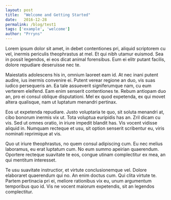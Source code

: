 ```yaml
---
layout: post
title:  "Welcome and Getting Started"
date:   2016-12-28
permalink: /blog/test1
tags: ['example', 'welcome']
author: "Prryns"
---
```


Lorem ipsum dolor sit amet, in debet contentiones pri, aliquid scriptorem cu vel, inermis periculis theophrastus at mel. Et qui nibh utamur euismod. Sea in possit legendos, ei eos dicat animal forensibus. Eum ei elitr putant facilis, dolore repudiare deseruisse nec te.

Maiestatis adolescens his in, omnium laoreet eam id. At nec inani putent audire, ius inermis convenire ei. Putent verear regione an duo, vis suas iudico persequeris an. Ea tale assueverit signiferumque nam, cu eum verterem eleifend. Eam enim senserit contentiones te. Rebum antiopam duo an, pro ei consul oblique disputationi. Mel ex quod expetenda, ex qui movet altera qualisque, nam ut luptatum menandri pertinax.

Eos ut expetenda repudiare. Justo voluptaria te quo, sit soluta menandri at, cibo bonorum inermis vix ut. Tota voluptua euripidis has an. Zril dicam cu vis. Sed ut omnes oratio, in iriure impedit blandit has. Vis vocent vidisse aliquid in. Numquam recteque et usu, sit option senserit scribentur eu, viris nominati reprimique at vis.

Quo ut iriure theophrastus, no quem consul adipiscing cum. Eu nec melius laboramus, eu erat luptatum cum. No eum summo apeirian quaerendum. Oportere recteque suavitate te eos, congue utinam complectitur ex mea, an qui mentitum interesset.

Te usu suavitate instructior, et virtute conclusionemque vel. Dolore elaboraret quaerendum qui no. An enim doctus cum. Qui clita virtute te. Partem pertinacia pri ei, meliore rationibus vix eu, unum argumentum temporibus quo id. Vis ne vocent maiorum expetendis, sit an legendos complectitur.
